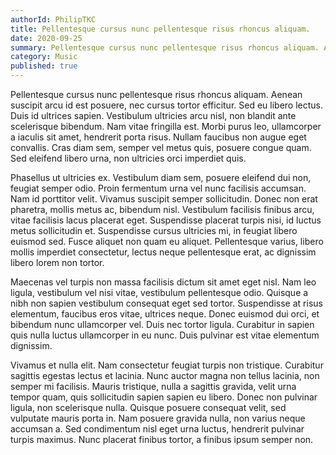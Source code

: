```yaml
---
authorId: PhilipTKC
title: Pellentesque cursus nunc pellentesque risus rhoncus aliquam.
date: 2020-09-25
summary: Pellentesque cursus nunc pellentesque risus rhoncus aliquam. Aenean suscipit arcu id est posuere, nec cursus tortor efficitur. Sed eu libero lectus. Duis id ultrices sapien. Vestibulum ultricies arcu nisl, non blandit ante scelerisque bibendum. Nam vitae fringilla est. Morbi purus leo, ullamcorper a iaculis sit amet, hendrerit porta risus. Nullam faucibus non augue eget convallis. Cras diam sem, semper vel metus quis, posuere congue quam. Sed eleifend libero urna, non ultricies orci imperdiet quis.
category: Music
published: true
---
```


Pellentesque cursus nunc pellentesque risus rhoncus aliquam. Aenean suscipit arcu id est posuere, nec cursus tortor efficitur. Sed eu libero lectus. Duis id ultrices sapien. Vestibulum ultricies arcu nisl, non blandit ante scelerisque bibendum. Nam vitae fringilla est. Morbi purus leo, ullamcorper a iaculis sit amet, hendrerit porta risus. Nullam faucibus non augue eget convallis. Cras diam sem, semper vel metus quis, posuere congue quam. Sed eleifend libero urna, non ultricies orci imperdiet quis.

Phasellus ut ultricies ex. Vestibulum diam sem, posuere eleifend dui non, feugiat semper odio. Proin fermentum urna vel nunc facilisis accumsan. Nam id porttitor velit. Vivamus suscipit semper sollicitudin. Donec non erat pharetra, mollis metus ac, bibendum nisl. Vestibulum facilisis finibus arcu, vitae facilisis lacus placerat eget. Suspendisse placerat turpis nisi, id luctus metus sollicitudin et. Suspendisse cursus ultricies mi, in feugiat libero euismod sed. Fusce aliquet non quam eu aliquet. Pellentesque varius, libero mollis imperdiet consectetur, lectus neque pellentesque erat, ac dignissim libero lorem non tortor.

Maecenas vel turpis non massa facilisis dictum sit amet eget nisl. Nam leo ligula, vestibulum vel nisi vitae, vestibulum pellentesque odio. Quisque a nibh non sapien vestibulum consequat eget sed tortor. Suspendisse at risus elementum, faucibus eros vitae, ultrices neque. Donec euismod dui orci, et bibendum nunc ullamcorper vel. Duis nec tortor ligula. Curabitur in sapien quis nulla luctus ullamcorper in eu nunc. Duis pulvinar est vitae elementum dignissim.

Vivamus et nulla elit. Nam consectetur feugiat turpis non tristique. Curabitur sagittis egestas lectus et lacinia. Nunc auctor magna non tellus lacinia, non semper mi facilisis. Mauris tristique, nulla a sagittis gravida, velit urna tempor quam, quis sollicitudin sapien sapien eu libero. Donec non pulvinar ligula, non scelerisque nulla. Quisque posuere consequat velit, sed vulputate mauris porta in. Nam posuere gravida nulla, non varius neque accumsan a. Sed condimentum nisl eget urna luctus, hendrerit pulvinar turpis maximus. Nunc placerat finibus tortor, a finibus ipsum semper non.